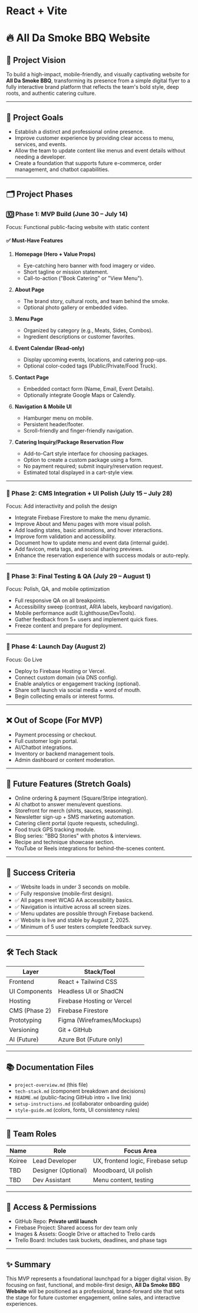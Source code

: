 # React + Vite
# 🔥 All Da Smoke BBQ Website

## 🌟 Project Vision
To build a high-impact, mobile-friendly, and visually captivating website for **All Da Smoke BBQ**, transforming its presence from a simple digital flyer to a fully interactive brand platform that reflects the team's bold style, deep roots, and authentic catering culture.

---

## 🎯 Project Goals
- Establish a distinct and professional online presence.
- Improve customer experience by providing clear access to menu, services, and events.
- Allow the team to update content like menus and event details without needing a developer.
- Create a foundation that supports future e-commerce, order management, and chatbot capabilities.

---

## 🗂️ Project Phases

### 🔟 Phase 1: MVP Build (June 30 – July 14)
Focus: Functional public-facing website with static content

#### ✅ Must-Have Features
1. **Homepage (Hero + Value Props)**
   - Eye-catching hero banner with food imagery or video.
   - Short tagline or mission statement.
   - Call-to-action ("Book Catering" or "View Menu").

2. **About Page**
   - The brand story, cultural roots, and team behind the smoke.
   - Optional photo gallery or embedded video.

3. **Menu Page**
   - Organized by category (e.g., Meats, Sides, Combos).
   - Ingredient descriptions or customer favorites.

4. **Event Calendar (Read-only)**
   - Display upcoming events, locations, and catering pop-ups.
   - Optional color-coded tags (Public/Private/Food Truck).

5. **Contact Page**
   - Embedded contact form (Name, Email, Event Details).
   - Optionally integrate Google Maps or Calendly.

6. **Navigation & Mobile UI**
   - Hamburger menu on mobile.
   - Persistent header/footer.
   - Scroll-friendly and finger-friendly navigation.

7. **Catering Inquiry/Package Reservation Flow**
   - Add-to-Cart style interface for choosing packages.
   - Option to create a custom package using a form.
   - No payment required; submit inquiry/reservation request.
   - Estimated total displayed in a cart-style view.

---

### 🧱 Phase 2: CMS Integration + UI Polish (July 15 – July 28)
Focus: Add interactivity and polish the design

- Integrate Firebase Firestore to make the menu dynamic.
- Improve About and Menu pages with more visual polish.
- Add loading states, basic animations, and hover interactions.
- Improve form validation and accessibility.
- Document how to update menu and event data (internal guide).
- Add favicon, meta tags, and social sharing previews.
- Enhance the reservation experience with success modals or auto-reply.

---

### 🧪 Phase 3: Final Testing & QA (July 29 – August 1)
Focus: Polish, QA, and mobile optimization

- Full responsive QA on all breakpoints.
- Accessibility sweep (contrast, ARIA labels, keyboard navigation).
- Mobile performance audit (Lighthouse/DevTools).
- Gather feedback from 5+ users and implement quick fixes.
- Freeze content and prepare for deployment.

---

### 🚀 Phase 4: Launch Day (August 2)
Focus: Go Live

- Deploy to Firebase Hosting or Vercel.
- Connect custom domain (via DNS config).
- Enable analytics or engagement tracking (optional).
- Share soft launch via social media + word of mouth.
- Begin collecting emails or interest forms.

---

## ❌ Out of Scope (For MVP)
- Payment processing or checkout.
- Full customer login portal.
- AI/Chatbot integrations.
- Inventory or backend management tools.
- Admin dashboard or content moderation.

---

## 🔭 Future Features (Stretch Goals)
- Online ordering & payment (Square/Stripe integration).
- AI chatbot to answer menu/event questions.
- Storefront for merch (shirts, sauces, seasoning).
- Newsletter sign-up + SMS marketing automation.
- Catering client portal (quote requests, scheduling).
- Food truck GPS tracking module.
- Blog series: "BBQ Stories" with photos & interviews.
- Recipe and technique showcase section.
- YouTube or Reels integrations for behind-the-scenes content.

---

## 🔢 Success Criteria
- ✅ Website loads in under 3 seconds on mobile.
- ✅ Fully responsive (mobile-first design).
- ✅ All pages meet WCAG AA accessibility basics.
- ✅ Navigation is intuitive across all screen sizes.
- ✅ Menu updates are possible through Firebase backend.
- ✅ Website is live and stable by August 2, 2025.
- ✅ Minimum of 5 user testers complete feedback survey.

---

## 🛠️ Tech Stack
| Layer         | Stack/Tool                |
|---------------|---------------------------|
| Frontend      | React + Tailwind CSS      |
| UI Components | Headless UI or ShadCN     |
| Hosting       | Firebase Hosting or Vercel|
| CMS (Phase 2) | Firebase Firestore        |
| Prototyping   | Figma (Wireframes/Mockups)|
| Versioning    | Git + GitHub              |
| AI (Future)   | Azure Bot (Future only)   |

---

## 📚 Documentation Files
- `project-overview.md` (this file)
- `tech-stack.md` (component breakdown and decisions)
- `README.md` (public-facing GitHub intro + live link)
- `setup-instructions.md` (collaborator onboarding guide)
- `style-guide.md` (colors, fonts, UI consistency rules)

---

## 👥 Team Roles
| Name       | Role               | Focus Area                     |
|------------|--------------------|--------------------------------|
| Koiree     | Lead Developer     | UX, frontend logic, Firebase setup |
| TBD        | Designer (Optional)| Moodboard, UI polish           |
| TBD        | Dev Assistant      | Menu content, testing          |

---

## 🔐 Access & Permissions
- GitHub Repo: **Private until launch**
- Firebase Project: Shared access for dev team only
- Images & Assets: Google Drive or attached to Trello cards
- Trello Board: Includes task buckets, deadlines, and phase tags

---

## ✨ Summary

This MVP represents a foundational launchpad for a bigger digital vision. By focusing on fast, functional, and mobile-first design, **All Da Smoke BBQ Website** will be positioned as a professional, brand-forward site that sets the stage for future customer engagement, online sales, and interactive experiences.

